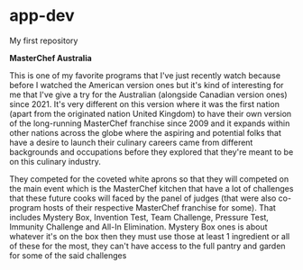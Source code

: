 # app-dev
My first repository

**MasterChef Australia**

This is one of my favorite programs that I've just recently watch because before I watched the American version ones but it's kind of interesting for me that I've give a try for the Australian (alongside Canadian version ones) since 2021. It's very different on this version where it was the first nation (apart from the originated nation United Kingdom) to have their own version of the long-running MasterChef franchise since 2009 and it expands within other nations across the globe where the aspiring and potential folks that have a desire to launch their culinary careers came from different backgrounds and occupations before they explored that they're meant to be on this culinary industry.

They competed for the coveted white aprons so that they will competed on the main event which is the MasterChef kitchen that have a lot of challenges that these future cooks will faced by the panel of judges (that were also co-program hosts of their respective MasterChef franchise for some). That includes Mystery Box, Invention Test, Team Challenge, Pressure Test, Immunity Challenge and All-In Elimination. Mystery Box ones is about whatever it's on the box then they must use those at least 1 ingredient or all of these for the most, they can't have access to the full pantry and garden for some of the said challenges
